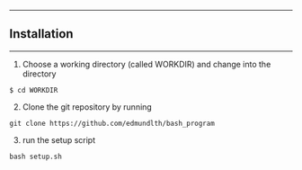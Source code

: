 
---
## Installation
---

  1. Choose a working directory (called WORKDIR) and change into the directory
  ```
  $ cd WORKDIR
  ```
  2. Clone the git repository by running 
  ```
  git clone https://github.com/edmundlth/bash_program
  ```
  3. run the setup script
  ```
  bash setup.sh
  ```
